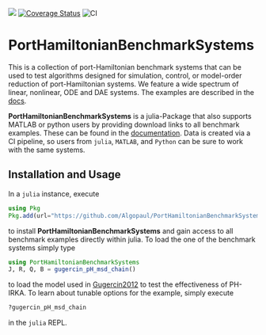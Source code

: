 [![](https://img.shields.io/badge/docs-dev-blue.svg)](https://algopaul.github.io/PortHamiltonianBenchmarkSystems.jl/)
[![Coverage Status](http://codecov.io/github/Algopaul/PortHamiltonianBenchmarkSystems.jl/coverage.svg?branch=main)](http://codecov.io/github/Algopaul/PortHamiltonianBenchmarkSystems.jl?branch=main)
![CI](https://github.com/Algopaul/PortHamiltonianBenchmarkSystems.jl/actions/workflows/CI.yml/badge.svg)
# PortHamiltonianBenchmarkSystems

This is a collection of port-Hamiltonian benchmark systems that can be used to test algorithms designed for simulation, control, or model-order reduction of port-Hamiltonian systems. We feature a wide spectrum of linear, nonlinear, ODE and DAE systems. The examples are described in the [docs](https://algopaul.github.io/PortHamiltonianBenchmarkSystems.jl/).

**PortHamiltonianBenchmarkSystems** is a julia-Package that also supports MATLAB or python users by providing download links to all benchmark examples. These can be found in the [documentation](https://algopaul.github.io/PortHamiltonianBenchmarkSystems.jl/). Data is created via a CI pipeline, so users from `julia`, `MATLAB`, and `Python` can be sure to work with the same systems.

## Installation and Usage

In a `julia` instance, execute
```julia
using Pkg
Pkg.add(url="https://github.com/Algopaul/PortHamiltonianBenchmarkSystems.jl/")
```
to install **PortHamiltonianBenchmarkSystems** and gain access to all benchmark examples directly within julia. To load the one of the benchmark systems simply type
```julia
using PortHamiltonianBenchmarkSystems
J, R, Q, B = gugercin_pH_msd_chain()
```
to load the model used in [Gugercin2012](https://github.com/Algopaul/PortHamiltonianBenchmarkSystems/blob/7c7e588f9bd67ba4a5c67ac37768c9c43021e6e6/bibliography.tex#L9-L17) to test the effectiveness of PH-IRKA. To learn about tunable options for the example, simply execute
```julia
?gugercin_pH_msd_chain
```
in the ``julia`` REPL.
